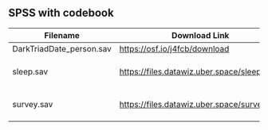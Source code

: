 ## SPSS with codebook

| Filename                 | Download Link                                 | Repository/Source                                                                       |
| ------------------------ | --------------------------------------------- | --------------------------------------------------------------------------------------- |
| DarkTriadDate_person.sav | <https://osf.io/j4fcb/download>               | <https://osf.io/j4fcb/>                                                                 |
| sleep.sav                | <https://files.datawiz.uber.space/sleep.sav>  | <http://spss.allenandunwin.com.s3-website-ap-southeast-2.amazonaws.com/data-files.html> |
| survey.sav               | <https://files.datawiz.uber.space/survey.sav> | <http://spss.allenandunwin.com.s3-website-ap-southeast-2.amazonaws.com/data-files.html> |
